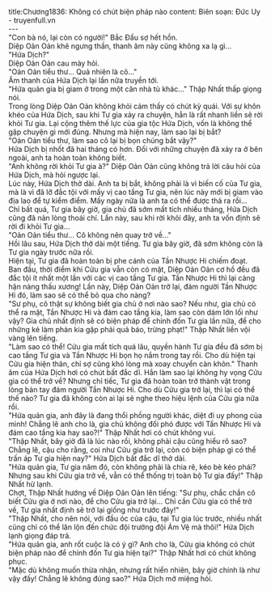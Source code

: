 title:Chương1836: Không có chút biện pháp nào
content:
Biên soạn: Đức Uy - truyenfull.vn<br>---<br>"Con bà nó, lại còn có người!" Bắc Đẩu sợ hết hồn.<br>Diệp Oản Oản khẽ ngưng thần, thanh âm này cũng không xa lạ gì...<br>"Hứa Dịch?"<br>Diệp Oản Oản cau mày hỏi.<br>"Oản Oản tiểu thư... Quả nhiên là cô..."<br>Âm thanh của Hứa Dịch lại lần nữa truyền tới.<br>"Hứa quản gia bị giam ở trong một căn nhà tù khác..." Thập Nhất thấp giọng nói.<br>Trong lòng Diệp Oản Oản không khỏi cảm thấy có chút kỳ quái. Với sự khôn khéo của Hứa Dịch, sau khi Tư gia xảy ra chuyện, hẳn là rất nhanh liền sẽ rời khỏi Tư gia. Lại cộng thêm thế lực của gia tộc Hứa Dịch, vốn là không thể gặp chuyện gì mới đúng. Nhưng mà hiện nay, làm sao lại bị bắt?<br>"Oản Oản tiểu thư, làm sao cô lại bị bọn chúng bắt vậy?"<br>Hứa Dịch bị nhốt đã hai tháng có hơn. Đối với những chuyện đã xảy ra ở bên ngoài, anh ta hoàn toàn không biết.<br>"Anh không rời khỏi Tư gia à?" Diệp Oản Oản cũng không trả lời câu hỏi của Hứa Dịch, mà hỏi ngược lại.<br>Lúc này, Hứa Dịch thở dài. Anh ta bị bắt, không phải là vì biến cố của Tư gia, mà là vì đã lỡ đắc tội với mấy vị cao tầng Tư gia, nên lúc này mới bị giam vào địa lao để tự kiểm điểm. Mấy ngày nữa là anh ta có thể được thả ra rồi…<br>Chỉ bất quá, Tư gia bây giờ, gia chủ đã sớm mất tích nhiều tháng, Hứa Dịch cũng đã nản lòng thoái chí. Lần này, sau khi rời khỏi đây, anh ta vốn định sẽ rời đi khỏi Tư gia…<br>"Oản Oản tiểu thư... Cô không nên quay trở về…"<br>Hồi lâu sau, Hứa Dịch thở dài một tiếng. Tư gia bây giờ, đã sớm không còn là Tư gia ngày trước nữa rồi.<br>Hiện tại, Tư gia đã hoàn toàn bị phe cánh của Tần Nhược Hi chiếm đoạt.<br>Ban đầu, thời điểm khi Cửu gia vẫn còn có mặt, Diệp Oản Oản cơ hồ đều đã đắc tội ít nhất một lần với các vị cao tầng Tư gia. Tần Nhược Hi thì lại càng hận nàng thấu xương! Lần này, Diệp Oản Oản trở lại, đám người Tần Nhược Hi đó, làm sao sẽ có thể bỏ qua cho nàng?<br>"Sư phụ, cô thật sự không biết gia chủ ở nơi nào sao? Nếu như, gia chủ có thể ra mặt, Tần Nhược Hi và đám cao tầng kia, làm sao còn dám lớn lối như vậy? Gia chủ nhất định sẽ có biện pháp để chỉnh đốn Tư gia lần nữa, để cho những kẻ làm phản kia gặp phải quả báo, trừng phạt!" Thập Nhất liền vội vàng lên tiếng.<br>"Làm sao có thể! Cửu gia mất tích quá lâu, quyền hành Tư gia đều đã sớm bị cao tầng Tư gia và Tần Nhược Hi bọn họ nắm trong tay rồi. Cho dù hiện tại Cửu gia hiện thân, chỉ sợ cũng khó lòng mà xoay chuyển càn khôn." Thanh âm của Hứa Dịch hơi có chút bất đắc dĩ. Hắn làm sao lại không hy vọng Cửu gia có thể trở về? Nhưng chỉ tiếc, Tư gia đã hoàn toàn trở thành vật trong lòng bàn tay đám người Tần Nhược Hi. Cho dù Cửu gia trở lại, thì lại có thể thế nào? Tư gia đã không còn ai lại sẽ nghe theo hiệu lệnh của Cửu gia nữa rồi.<br>"Hứa quản gia, anh đây là đang thổi phồng người khác, diệt đi uy phong của mình! Chẳng lẽ anh cho là, gia chủ không đối phó được với Tần Nhược Hi và đám cao tầng kia hay sao?!" Thập Nhất hơi có chút không vui.<br>"Thập Nhất, bây giờ đã là lúc nào rồi, không phải cậu cũng hiểu rõ sao? Chẳng lẽ, cậu cho rằng, coi như Cửu gia trở lại, còn có biện pháp gì có thể trấn áp Tư gia hiện nay?" Hứa Dịch bất đắc dĩ thở dài.<br>"Hứa quản gia, Tư gia năm đó, còn không phải là chia rẽ, kéo bè kéo phái? Nhưng sau khi Cửu gia trở về, vẫn có thể thống trị toàn bộ Tư gia đấy!" Thập Nhất hừ lạnh.<br>Chợt, Thập Nhất hướng về Diệp Oản Oản lên tiếng: "Sư phụ, chắc chắn cô biết Cửu gia ở nơi nào, để cho Cửu gia trở lại... Chỉ cần Cửu gia có thể trở về, Tư gia nhất định sẽ trở lại giống như trước đây!"<br>"Thập Nhất, cho nên nói, với đầu óc của cậu, tại Tư gia lúc trước, nhiều nhất cũng chỉ có thể lăn lộn đến chức đội trưởng đội Ám Vệ mà thôi!" Hứa Dịch lạnh giọng đáp trả.<br>"Hứa quản gia, anh rốt cuộc là có ý gì? Anh cho là, Cửu gia không có chút biện pháp nào để chỉnh đốn Tư gia hiện tại?" Thập Nhất hơi có chút không phục.<br>"Mặc dù không muốn thừa nhận, nhưng rất hiển nhiên, bây giờ chính là như vậy đấy! Chẳng lẽ không đúng sao?" Hứa Dịch mở miệng hỏi.